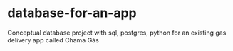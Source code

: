 # database-for-an-app

Conceptual database project with sql, postgres, python
for an existing gas delivery app called Chama Gás
